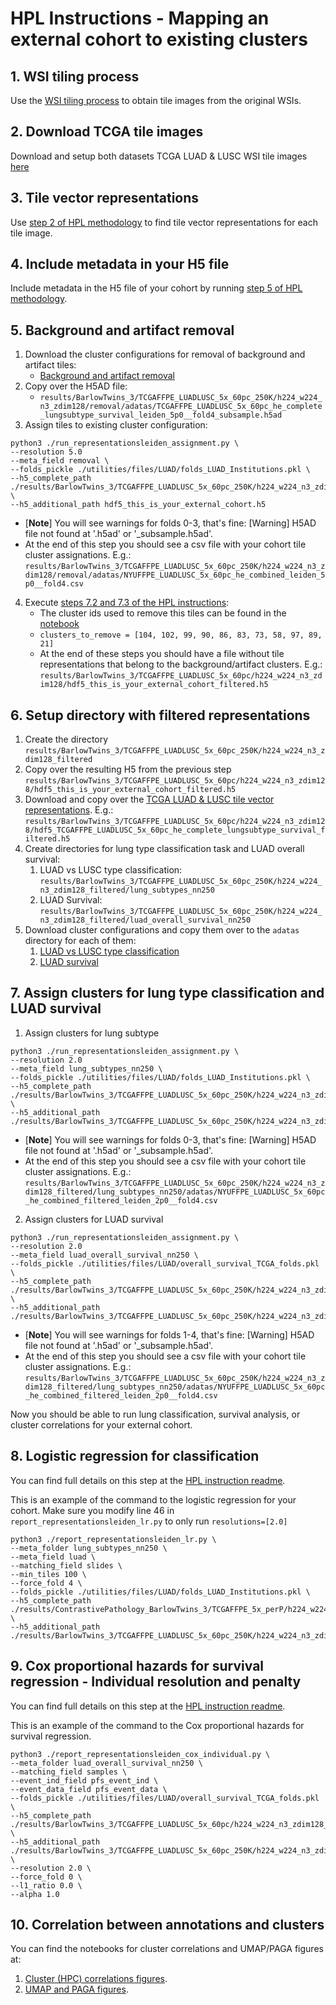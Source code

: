 # HPL Instructions - Mapping an external cohort to existing clusters

## 1. WSI tiling process
Use the [WSI tiling process](./README.md#WSI-tiling-process) to obtain tile images from the original WSIs.

## 2. Download TCGA tile images
Download and setup both datasets TCGA LUAD & LUSC WSI tile images [here](./README.md#TCGA-HPL-files)

## 3. Tile vector representations
Use [step 2 of HPL methodology](./README_HPL.md) to find tile vector representations for each tile image.

## 4. Include metadata in your H5 file
Include metadata in the H5 file of your cohort by running [step 5 of HPL methodology](./README_HPL.md).

## 5. Background and artifact removal
1. Download the cluster configurations for removal of background and artifact tiles:
   - [Background and artifact removal](https://drive.google.com/drive/folders/1K0F0rfKb2I_DJgmxYGl6skeQXWqFAGL4?usp=sharing)
2. Copy over the H5AD file:
   - `results/BarlowTwins_3/TCGAFFPE_LUADLUSC_5x_60pc_250K/h224_w224_n3_zdim128/removal/adatas/TCGAFFPE_LUADLUSC_5x_60pc_he_complete_lungsubtype_survival_leiden_5p0__fold4_subsample.h5ad`
3. Assign tiles to existing cluster configuration:

```
python3 ./run_representationsleiden_assignment.py \
--resolution 5.0
--meta_field removal \
--folds_pickle ./utilities/files/LUAD/folds_LUAD_Institutions.pkl \
--h5_complete_path ./results/BarlowTwins_3/TCGAFFPE_LUADLUSC_5x_60pc_250K/h224_w224_n3_zdim128/hdf5_TCGAFFPE_LUADLUSC_5x_60pc_he_complete_lungsubtype_survival.h5 \
--h5_additional_path hdf5_this_is_your_external_cohort.h5
```
- [**Note**] You will see warnings for folds 0-3, that's fine: [Warning] H5AD file not found at '.h5ad' or '_subsample.h5ad'.
- At the end of this step you should see a csv file with your cohort tile cluster assignations. E.g.: `results/BarlowTwins_3/TCGAFFPE_LUADLUSC_5x_60pc_250K/h224_w224_n3_zdim128/removal/adatas/NYUFFPE_LUADLUSC_5x_60pc_he_combined_leiden_5p0__fold4.csv`

4. Execute [steps 7.2 and 7.3 of the HPL instructions](./README_HPL.md):
   - The cluster ids used to remove this tiles can be found in the [notebook](https://github.com/AdalbertoCq/Histomorphological-Phenotype-Learning/blob/master/utilities/tile_cleaning/review_cluster_create_pickles.ipynb)
   - `clusters_to_remove = [104, 102, 99, 90, 86, 83, 73, 58, 97, 89, 21]`
   - At the end of these steps you should have a file without tile representations that belong to the background/artifact clusters. E.g.: `results/BarlowTwins_3/TCGAFFPE_LUADLUSC_5x_60pc/h224_w224_n3_zdim128/hdf5_this_is_your_external_cohort_filtered.h5`

## 6. Setup directory with filtered representations
1. Create the directory `results/BarlowTwins_3/TCGAFFPE_LUADLUSC_5x_60pc_250K/h224_w224_n3_zdim128_filtered`
2. Copy over the resulting H5 from the previous step `results/BarlowTwins_3/TCGAFFPE_LUADLUSC_5x_60pc/h224_w224_n3_zdim128/hdf5_this_is_your_external_cohort_filtered.h5`
3. Download and copy over the [TCGA LUAD & LUSC tile vector representations](./README.md#TCGA-HPL-files). E.g.: `results/BarlowTwins_3/TCGAFFPE_LUADLUSC_5x_60pc/h224_w224_n3_zdim128/hdf5_TCGAFFPE_LUADLUSC_5x_60pc_he_complete_lungsubtype_survival_filtered.h5`
4. Create directories for lung type classification task and LUAD overall survival:
   1. LUAD vs LUSC type classification: `results/BarlowTwins_3/TCGAFFPE_LUADLUSC_5x_60pc_250K/h224_w224_n3_zdim128_filtered/lung_subtypes_nn250`
   2. LUAD Survival: `results/BarlowTwins_3/TCGAFFPE_LUADLUSC_5x_60pc_250K/h224_w224_n3_zdim128_filtered/luad_overall_survival_nn250`
5. Download cluster configurations and copy them over to the `adatas` directory for each of them:
   1. [LUAD vs LUSC type classification](https://drive.google.com/drive/folders/1TcwIJuSNGl4GC-rT3jh_5cqML7hGR0Ht?usp=sharing)
   2. [LUAD survival](https://drive.google.com/drive/folders/1CaB1UArfvkAUxGkR5hv9eD9CMDqJhIIO?usp=sharing)

## 7. Assign clusters for lung type classification and LUAD survival

1. Assign clusters for lung subtype
```
python3 ./run_representationsleiden_assignment.py \
--resolution 2.0
--meta_field lung_subtypes_nn250 \
--folds_pickle ./utilities/files/LUAD/folds_LUAD_Institutions.pkl \
--h5_complete_path ./results/BarlowTwins_3/TCGAFFPE_LUADLUSC_5x_60pc_250K/h224_w224_n3_zdim128_filtered/hdf5_TCGAFFPE_LUADLUSC_5x_60pc_he_complete_lungsubtype_survival_filtered.h5 \
--h5_additional_path ./results/BarlowTwins_3/TCGAFFPE_LUADLUSC_5x_60pc_250K/h224_w224_n3_zdim128_filtered/hdf5_this_is_your_external_cohort_filtered.h5
```
- [**Note**] You will see warnings for folds 0-3, that's fine: [Warning] H5AD file not found at '.h5ad' or '_subsample.h5ad'.
- At the end of this step you should see a csv file with your cohort tile cluster assignations. E.g.: `results/BarlowTwins_3/TCGAFFPE_LUADLUSC_5x_60pc_250K/h224_w224_n3_zdim128_filtered/lung_subtypes_nn250/adatas/NYUFFPE_LUADLUSC_5x_60pc_he_combined_filtered_leiden_2p0__fold4.csv`

2. Assign clusters for LUAD survival
```
python3 ./run_representationsleiden_assignment.py \
--resolution 2.0
--meta_field luad_overall_survival_nn250 \
--folds_pickle ./utilities/files/LUAD/overall_survival_TCGA_folds.pkl \
--h5_complete_path ./results/BarlowTwins_3/TCGAFFPE_LUADLUSC_5x_60pc_250K/h224_w224_n3_zdim128_filtered/hdf5_TCGAFFPE_LUADLUSC_5x_60pc_he_complete_lungsubtype_survival_filtered.h5 \
--h5_additional_path ./results/BarlowTwins_3/TCGAFFPE_LUADLUSC_5x_60pc_250K/h224_w224_n3_zdim128_filtered/hdf5_this_is_your_external_cohort_filtered.h5
```
- [**Note**] You will see warnings for folds 1-4, that's fine: [Warning] H5AD file not found at '.h5ad' or '_subsample.h5ad'.
- At the end of this step you should see a csv file with your cohort tile cluster assignations. E.g.: `results/BarlowTwins_3/TCGAFFPE_LUADLUSC_5x_60pc_250K/h224_w224_n3_zdim128_filtered/lung_subtypes_nn250/adatas/NYUFFPE_LUADLUSC_5x_60pc_he_combined_filtered_leiden_2p0__fold4.csv`

Now you should be able to run lung classification, survival analysis, or cluster correlations for your external cohort.

## 8. Logistic regression for classification
You can find full details on this step at the [HPL instruction readme](./README_HPL.md).

This is an example of the command to the logistic regression for your cohort. Make sure you modify line 46 in `report_representationsleiden_lr.py` to only run `resolutions=[2.0]`
```
python3 ./report_representationsleiden_lr.py \
--meta_folder lung_subtypes_nn250 \
--meta_field luad \
--matching_field slides \
--min_tiles 100 \
--force_fold 4 \
--folds_pickle ./utilities/files/LUAD/folds_LUAD_Institutions.pkl \
--h5_complete_path ./results/ContrastivePathology_BarlowTwins_3/TCGAFFPE_5x_perP/h224_w224_n3_zdim128/hdf5_TCGAFFPE_5x_perP_he_complete_lungsubtype_survival.h5 \
--h5_additional_path ./results/BarlowTwins_3/TCGAFFPE_LUADLUSC_5x_60pc_250K/h224_w224_n3_zdim128_filtered/hdf5_this_is_your_external_cohort_filtered.h5
```

## 9. Cox proportional hazards for survival regression - Individual resolution and penalty
You can find full details on this step at the [HPL instruction readme](./README_HPL.md).

This is an example of the command to the Cox proportional hazards for survival regression.
```
python3 ./report_representationsleiden_cox_individual.py \
--meta_folder luad_overall_survival_nn250 \
--matching_field samples \
--event_ind_field pfs_event_ind \
--event_data_field pfs_event_data \
--folds_pickle ./utilities/files/LUAD/overall_survival_TCGA_folds.pkl \
--h5_complete_path ./results/BarlowTwins_3/TCGAFFPE_LUADLUSC_5x_60pc/h224_w224_n3_zdim128_filtered/hdf5_TCGAFFPE_LUADLUSC_5x_60pc_he_complete_lungsubtype_survival_filtered.h5 \ 
--h5_additional_path ./results/BarlowTwins_3/TCGAFFPE_LUADLUSC_5x_60pc_250K/h224_w224_n3_zdim128/hdf5_NYUFFPE_LUADLUSC_5x_60pc_he_combined_filtered.h5 \ 
--resolution 2.0 \
--force_fold 0 \
--l1_ratio 0.0 \
--alpha 1.0 
```

## 10. Correlation between annotations and clusters
You can find the notebooks for cluster correlations and UMAP/PAGA figures at:
1. [Cluster (HPC) correlations figures](https://github.com/AdalbertoCq/Histomorphological-Phenotype-Learning/blob/master/utilities/visualizations/cluster_correlations_figures.ipynb).
4. [UMAP and PAGA figures](https://github.com/AdalbertoCq/Histomorphological-Phenotype-Learning/blob/master/utilities/visualizations/visualizations.ipynb).
